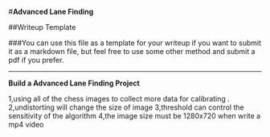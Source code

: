 #**Advanced Lane Finding** 

##Writeup Template

###You can use this file as a template for your writeup if you want to submit it as a markdown file, but feel free to use some other method and submit a pdf if you prefer.

---

**Build a Advanced Lane Finding Project**

1,using all of the chess images to collect more data for calibrating .
2,undistorting will change the size of image
3,threshold can control the sensitivity of the algorithm
4,the image size must be 1280x720 when write a mp4 video
